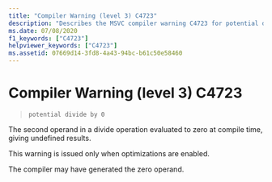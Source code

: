 ```yaml
---
title: "Compiler Warning (level 3) C4723"
description: "Describes the MSVC compiler warning C4723 for potential divide by zero."
ms.date: 07/08/2020
f1_keywords: ["C4723"]
helpviewer_keywords: ["C4723"]
ms.assetid: 07669d14-3fd8-4a43-94bc-b61c50e58460
---
```

# Compiler Warning (level 3) C4723

> `potential divide by 0`

The second operand in a divide operation evaluated to zero at compile time, giving undefined results.

This warning is issued only when optimizations are enabled.

The compiler may have generated the zero operand.
